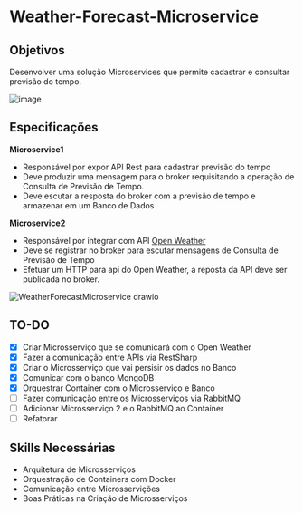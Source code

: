 # Weather-Forecast-Microservice
## Objetivos
Desenvolver uma solução Microservices que permite cadastrar e consultar previsão do tempo.  

![image](https://user-images.githubusercontent.com/6729346/167315861-89364c2b-41ed-4521-9715-b71906552b2f.png)

## Especificações
**Microservice1** 
 - Responsável por expor API Rest para cadastrar previsão do tempo 
 - Deve produzir uma mensagem para o broker requisitando a operação de Consulta de Previsão  de Tempo. 
 - Deve escutar a resposta do broker com a previsão de tempo e armazenar em um Banco de  Dados 

**Microservice2** 
 - Responsável por integrar com API [Open Weather](http://openweathermap.org/api)
 - Deve se registrar no broker para escutar mensagens de Consulta de Previsão de Tempo 
 - Efetuar um HTTP para api do Open Weather, a reposta da API deve ser publicada no broker. 

![WeatherForecastMicroservice drawio](https://user-images.githubusercontent.com/6729346/167316019-87280017-cfc7-482d-8684-47d9d8ce57e5.png)

## TO-DO
- [X] Criar Microsserviço que se comunicará com o Open Weather
- [X] Fazer a comunicação entre APIs via RestSharp
- [X] Criar o Microsserviço que vai persisir os dados no Banco
- [X] Comunicar com o banco MongoDB
- [X] Orquestrar Container com o Microsserviço e Banco
- [ ] Fazer comunicação entre os Microsserviços via RabbitMQ
- [ ] Adicionar Microsserviço 2 e o RabbitMQ ao Container
- [ ] Refatorar

## Skills Necessárias
- Arquitetura de Microsserviços
- Orquestração de Containers com Docker
- Comunicação entre Microsservições
- Boas Práticas na Criação de Microsserviços
